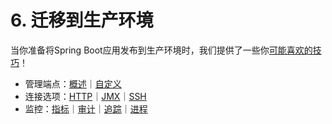 # 6. 迁移到生产环境

当你准备将Spring Boot应用发布到生产环境时，我们提供了一些你[可能喜欢的技巧](https://github.com/cwiki-us-spring-guides/Spring-Boot-Reference-Guide/tree/0047aa8098a650dde0c93f4d2e91754c83468c4b/V.%20Spring%20Boot%20Actuator/README.md)！

* 管理端点：[概述](https://github.com/cwiki-us-spring-guides/Spring-Boot-Reference-Guide/tree/0047aa8098a650dde0c93f4d2e91754c83468c4b/V.%20Spring%20Boot%20Actuator/46.%20Endpoints.md)｜[自定义](https://github.com/cwiki-us-spring-guides/Spring-Boot-Reference-Guide/tree/0047aa8098a650dde0c93f4d2e91754c83468c4b/V.%20Spring%20Boot%20Actuator/46.1%20Customizing%20endpoints.md)
* 连接选项：[HTTP](https://github.com/cwiki-us-spring-guides/Spring-Boot-Reference-Guide/tree/0047aa8098a650dde0c93f4d2e91754c83468c4b/V.%20Spring%20Boot%20Actuator/47.%20Monitoring%20and%20management%20over%20HTTP.md)｜[JMX](https://github.com/cwiki-us-spring-guides/Spring-Boot-Reference-Guide/tree/0047aa8098a650dde0c93f4d2e91754c83468c4b/V.%20Spring%20Boot%20Actuator/48.%20Monitoring%20and%20management%20over%20JMX.md)｜[SSH](https://github.com/cwiki-us-spring-guides/Spring-Boot-Reference-Guide/tree/0047aa8098a650dde0c93f4d2e91754c83468c4b/V.%20Spring%20Boot%20Actuator/49.%20Monitoring%20and%20management%20using%20a%20remote%20shell.md)
* 监控：[指标](https://github.com/cwiki-us-spring-guides/Spring-Boot-Reference-Guide/tree/0047aa8098a650dde0c93f4d2e91754c83468c4b/V.%20Spring%20Boot%20Actuator/50.%20Metrics.md)｜[审计](https://github.com/cwiki-us-spring-guides/Spring-Boot-Reference-Guide/tree/0047aa8098a650dde0c93f4d2e91754c83468c4b/V.%20Spring%20Boot%20Actuator/51.%20Auditing.md)｜[追踪](https://github.com/cwiki-us-spring-guides/Spring-Boot-Reference-Guide/tree/0047aa8098a650dde0c93f4d2e91754c83468c4b/V.%20Spring%20Boot%20Actuator/52.%20Tracing.md)｜[进程](https://github.com/cwiki-us-spring-guides/Spring-Boot-Reference-Guide/tree/0047aa8098a650dde0c93f4d2e91754c83468c4b/V.%20Spring%20Boot%20Actuator/53.%20Process%20monitoring.md)

